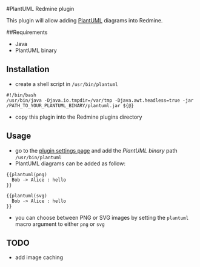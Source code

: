 #PlantUML Redmine plugin

This plugin will allow adding [PlantUML](http://plantuml.sourceforge.net/) diagrams into Redmine.

##Requirements

- Java
- PlantUML binary

## Installation

- create a shell script in `/usr/bin/plantuml`

```
#!/bin/bash
/usr/bin/java -Djava.io.tmpdir=/var/tmp -Djava.awt.headless=true -jar /PATH_TO_YOUR_PLANTUML_BINARY/plantuml.jar ${@}
```

- copy this plugin into the Redmine plugins directory

## Usage

- go to the [plugin settings page](http://localhost:3000/settings/plugin/plantuml) and add the *PlantUML binary* path `/usr/bin/plantuml`
- PlantUML diagrams can be added as follow:

```
{{plantuml(png)
  Bob -> Alice : hello
}}
```

```
{{plantuml(svg)
  Bob -> Alice : hello
}}
```

- you can choose between PNG or SVG images by setting the `plantuml` macro argument to either `png` or `svg`

## TODO

- add image caching
